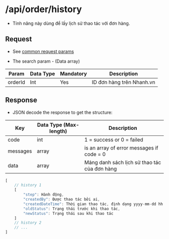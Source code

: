 # /api/order/history

* Tính năng này dùng để lấy lịch sử thao tác với đơn hàng.

## Request

* See [common request params](/api.md#request)

* The search param - \(Data array\)

| Param | Data Type | Mandatory | Description |
| --- | --- | --- | --- |
| orderId | Int | Yes | ID đơn hàng trên Nhanh.vn |

## Response

* JSON decode the response to get the structure:

| Key | Data Type \(Max-length\) | Description |
| --- | --- | --- |
| code | int | 1 = success or 0 = failed |
| messages | array | is an array of error messages if code = 0 |
| data | array | Mảng danh sách lịch sử thao tác của đơn hàng |

```js
[
    // history 1
    [
        "step": Hành động,
        "createdBy": Được thao tác bởi ai,
        "createdDateTime": Thời gian thao tác, định dạng yyyy-mm-dd hh:mm:ii
        "oldStatus": Trạng thái trước khi thao tác,
        "newStatus": Trạng thái sau khi thao tác
    ]
    // history 2
    // ...
]
```



